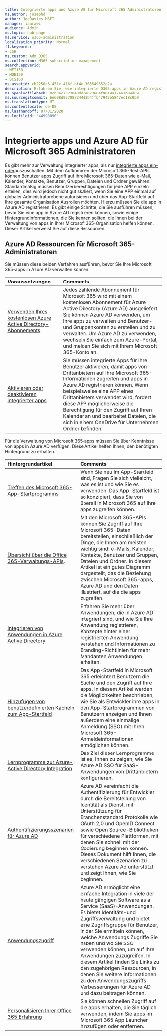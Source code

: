 ```yaml
---
title: Integrierte apps und Azure AD für Microsoft 365 Administratoren
ms.author: josephd
author: JoeDavies-MSFT
manager: laurawi
audience: Admin
ms.topic: hub-page
ms.service: o365-administration
localization_priority: Normal
f1.keywords:
- CSH
ms.custom: Adm_O365
ms.collection: M365-subscription-management
search.appverid:
- MET150
- MOE150
- BCS160
ms.assetid: cb2250e3-451e-416f-bf4e-363549652c2a
description: Erfahren Sie, wie integrierte O365-apps in Azure AD registriert und verwaltet werden.
ms.openlocfilehash: 0cb3ac73230e0ddce62366af9019a12ea2b04d09
ms.sourcegitcommit: 6e608d957082244d1b4ffb47942e5847ec18c0b9
ms.translationtype: MT
ms.contentlocale: de-DE
ms.lasthandoff: 07/01/2020
ms.locfileid: "44998090"
---
```

# <a name="integrated-apps-and-azure-ad-for-microsoft-365-administrators"></a>Integrierte apps und Azure AD für Microsoft 365 Administratoren

Es gibt mehr zur Verwaltung integrierter apps, als nur [integrierte apps ein-oder](https://support.office.com/article/7e453a40-66df-44ab-92a1-96786cb7fb34#__toc379982114)auszuschalten. Mit dem Aufkommen der Microsoft 365-Rest-APIs können Benutzer apps Zugriff auf Ihre Microsoft 365-Daten wie e-Mail, Kalender, Kontakte, Benutzer, Gruppen, Dateien und Ordner gewähren. Standardmäßig müssen Benutzerberechtigungen für jede APP einzeln erteilen, dies wird jedoch nicht gut skaliert, wenn Sie eine APP einmal auf globaler Administratorebene autorisieren und über das App-Startfeld auf Ihre gesamte Organisation Ausrollen möchten. Hierzu müssen Sie die app in Azure AD registrieren. Es gibt einige Schritte, die Sie ausführen müssen, bevor Sie eine app in Azure AD registrieren können, sowie einige Hintergrundinformationen, die Sie kennen sollten, die Ihnen bei der Verwaltung von apps in Ihrer Microsoft 365-Organisation helfen können. Dieser Artikel verweist Sie auf diese Ressourcen.
  
## <a name="azure-ad-resources-for-microsoft-365-admins"></a>Azure AD Ressourcen für Microsoft 365-Administratoren

Sie müssen diese beiden Verfahren ausführen, bevor Sie Ihre Microsoft 365-apps in Azure AD verwalten können.
  
|**Voraussetzungen**|**Comments**|
|:-----|:-----|
|[Verwenden Ihres kostenlosen Azure Active Directory-Abonnements](https://docs.microsoft.com/microsoft-365/compliance/use-your-free-azure-ad-subscription-in-office-365) <br/> |Jedes zahlende Abonnement für Microsoft 365 wird mit einem kostenlosen Abonnement für Azure Active Directory (Azure AD) ausgeliefert. Sie können Azure AD verwenden, um Ihre apps zu verwalten und Benutzer-und Gruppenkonten zu erstellen und zu verwalten. Um Azure AD zu verwenden, wechseln Sie einfach zum Azure-Portal, und melden Sie sich mit Ihrem Microsoft 365-Konto an.  <br/> |
|[Aktivieren oder deaktivieren integrierter apps](https://support.office.com/article/7e453a40-66df-44ab-92a1-96786cb7fb34#__toc379982114) <br/> |Sie müssen integrierte Apps für Ihre Benutzer aktivieren, damit apps von Drittanbietern auf Ihre Microsoft 365-Informationen zugreifen und apps in Azure AD registrieren können. Wenn beispielsweise eine APP eines Drittanbieters verwendet wird, fordert diese APP möglicherweise die Berechtigung für den Zugriff auf Ihren Kalender an und bearbeitet Dateien, die sich in einem OneDrive für Unternehmen Ordner befinden.  <br/> |
   
Für die Verwaltung von Microsoft 365-apps müssen Sie über Kenntnisse von apps in Azure AD verfügen. Diese Artikel helfen Ihnen, den benötigten Hintergrund zu erhalten.
  
|**Hintergrundartikel**|**Comments**|
|:-----|:-----|
|[Treffen des Microsoft 365-App-Startprogramms](https://support.microsoft.com/office/meet-the-microsoft-365-app-launcher-79f12104-6fed-442f-96a0-eb089a3f476a) <br/> |Wenn Sie neu im App-Startfeld sind, Fragen Sie sich vielleicht, was es ist und wie Sie es verwenden. Das App-Startfeld ist so konzipiert, dass Sie von überall in Microsoft 365 auf Ihre apps zugreifen können.  <br/> |
|[Übersicht über die Office 365-Verwaltungs-APIs](https://docs.microsoft.com/office/office-365-management-api/office-365-management-apis-overview). <br/> |Mit den Microsoft 365-APIs können Sie Zugriff auf Ihre Microsoft 365-Daten bereitstellen, einschließlich der Dinge, die Ihnen am meisten wichtig sind: e-Mails, Kalender, Kontakte, Benutzer und Gruppen, Dateien und Ordner. In diesem Artikel ist ein gutes Diagramm dargestellt, das die Beziehung zwischen Microsoft 365-apps, Azure AD und den Daten illustriert, auf die die apps zugreifen.  <br/> |
|[Integrieren von Anwendungen in Azure Active Directory](https://docs.microsoft.com/azure/active-directory/develop/quickstart-v1-add-azure-ad-app) <br/> | Erfahren Sie mehr über Anwendungen, die in Azure AD integriert sind, und wie Sie Ihre Anwendung registrieren, Konzepte hinter einer registrierten Anwendung verstehen und Informationen zu Branding-Richtlinien für mehr Mandanten Anwendungen erhalten.  <br/> |
|[Hinzufügen von benutzerdefinierten Kacheln zum App-Startfeld](https://docs.microsoft.com/office365/admin/manage/customize-the-app-launcher)  <br/> |Das App-Startfeld in Microsoft 365 erleichtert Benutzern die Suche und den Zugriff auf Ihre apps. In diesem Artikel werden die Möglichkeiten beschrieben, wie Sie als Entwickler ihre apps in den App-Startprogrammen von Benutzern anzeigen und Ihnen außerdem eine einmalige Anmeldung (SSO) mit Ihren Microsoft 365-Anmeldeinformationen ermöglichen können.  <br/> |
|[Lernprogramme zur Azure-Active Directory Integration](https://docs.microsoft.com/azure/active-directory/saas-apps/tutorial-list) <br/> |Das Ziel dieser Lernprogramme ist es, Ihnen zu zeigen, wie Sie Azure AD SSO für SaaS-Anwendungen von Drittanbietern konfigurieren.  <br/> |
|[Authentifizierungsszenarien für Azure AD](https://go.microsoft.com/fwlink/?LinkId=617145) <br/> |Azure AD vereinfacht die Authentifizierung für Entwickler durch die Bereitstellung von Identität als Dienst, mit Unterstützung für Branchenstandard Protokolle wie OAuth 2,0 und OpenID Connect sowie Open Source-Bibliotheken für verschiedene Plattformen, mit denen Sie schnell mit der Codierung beginnen können. Dieses Dokument hilft Ihnen, die verschiedenen Szenarien zu verstehen Azure Ad unterstützt und zeigt Ihnen, wie Sie beginnen.  <br/> |
|[Anwendungszugriff](https://docs.microsoft.com/azure/active-directory/manage-apps/what-is-access-management) <br/> |Azure AD ermöglicht eine einfache Integration in viele der heute gängigen Software as a Service (SaaS)-Anwendungen. Es bietet Identitäts-und Zugriffsverwaltung und bietet eine Zugriffsgruppe für Benutzer, in der Sie ermitteln können, welche Anwendungs Zugriffe Sie haben und wo Sie SSO verwenden können, um auf Ihre Anwendungen zuzugreifen. In diesem Artikel finden Sie Links zu den zugehörigen Ressourcen, in denen Sie weitere Informationen zu den Anwendungszugriffs Verbesserungen für Azure AD und dazu beitragen können.  <br/> |
|[Personalisieren Ihrer Office 365 Erfahrung](https://support.office.com/article/eb34a21b-52fa-4fbf-a8d5-146132242985) <br/> |Sie können schnellen Zugriff auf die apps erhalten, die Sie täglich verwenden, indem Sie apps im Microsoft 365 App Launcher hinzufügen oder entfernen.  <br/> |
   

